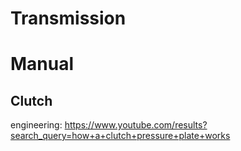 # Transmission
# Manual
## Clutch
engineering: https://www.youtube.com/results?search_query=how+a+clutch+pressure+plate+works
